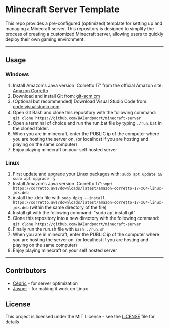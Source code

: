 # Minecraft Server Template
This repo provides a pre-configured (optimized) template for setting up and managing a Minecraft server. This repository is designed to simplify the process of creating a customized Minecraft server, allowing users to quickly deploy their own gaming environment.

---

## Usage
### Windows
1. Install Amazon's Java version 'Corretto 17' from the official Amazon site: [Amazon Corretto](https://docs.aws.amazon.com/corretto/latest/corretto-17-ug/downloads-list.html)
2. Download and install Git from: [git-scm.cm](https://git-scm.com/)
3. (Optional but recommended) Download Visual Studio Code from: [code.visualstudio.com](https://code.visualstudio.com/Download).
4.  Open Git Bash and clone this repository with the following command: `git clone https://github.com/BAZandpoort/minecraft-server`
5. Open a terminal of choice and run the run.bat file by typing `./run.bat` in the cloned folder.
6. When you are in minecraft, enter the PUBLIC ip of the computer where you are hosting the server on. (or localhost if you are hosting and playing on the same computer)
7. Enjoy playing minecraft on your self hosted server

### Linux
1. First update and upgrade your Linux packages with: `sudo apt update && sudo apt upgrade -y`
2. Install Amazon's Java version 'Corretto 17': `wget https://corretto.aws/downloads/latest/amazon-corretto-17-x64-linux-jdk.deb`
3. install the .deb file with `sudo dpkg --install https://corretto.aws/downloads/latest/amazon-corretto-17-x64-linux-jdk.deb` (within the same directory of the file)
4. Install git with the following command: "sudo apt install git"
5. Clone this repository into a new directory with the following command: `git clone https://github.com/BAZandpoort/minecraft-server`
6. Finally run the run.sh file with `bash ./run.sh`
7. When you are in minecraft, enter the PUBLIC ip of the computer where you are hosting the server on. (or localhost if you are hosting and playing on the same computer)
8. Enjoy playing minecraft on your self hosted server

---

## Contributors
- [Cédric](https://github.com/CedricVerlinden) - for server optimization
- [Jasper](https://github.com/J4spr) - for making it work on Linux

## License
This project is licensed under the MIT License - see the [LICENSE](LICENSE) file for details